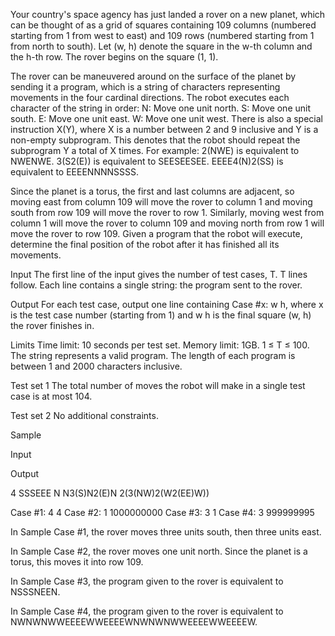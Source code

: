 Your country's space agency has just landed a rover on a new planet, which can be thought of as a grid of squares containing 109 columns (numbered starting from 1 from west to east) and 109 rows (numbered starting from 1 from north to south). Let (w, h) denote the square in the w-th column and the h-th row. The rover begins on the square (1, 1).

The rover can be maneuvered around on the surface of the planet by sending it a program, which is a string of characters representing movements in the four cardinal directions. The robot executes each character of the string in order:
N: Move one unit north.
S: Move one unit south.
E: Move one unit east.
W: Move one unit west.
There is also a special instruction X(Y), where X is a number between 2 and 9 inclusive and Y is a non-empty subprogram. This denotes that the robot should repeat the subprogram Y a total of X times. For example:
2(NWE) is equivalent to NWENWE.
3(S2(E)) is equivalent to SEESEESEE.
EEEE4(N)2(SS) is equivalent to EEEENNNNSSSS.

Since the planet is a torus, the first and last columns are adjacent, so moving east from column 109 will move the rover to column 1 and moving south from row 109 will move the rover to row 1. Similarly, moving west from column 1 will move the rover to column 109 and moving north from row 1 will move the rover to row 109. Given a program that the robot will execute, determine the final position of the robot after it has finished all its movements.

Input
The first line of the input gives the number of test cases, T. T lines follow. Each line contains a single string: the program sent to the rover.

Output
For each test case, output one line containing Case #x: w h, where x is the test case number (starting from 1) and w h is the final square (w, h) the rover finishes in.

Limits
Time limit: 10 seconds per test set.
Memory limit: 1GB.
1 ≤ T ≤ 100.
The string represents a valid program.
The length of each program is between 1 and 2000 characters inclusive.

Test set 1
The total number of moves the robot will make in a single test case is at most 104.

Test set 2
No additional constraints.

Sample

Input
 	
Output
 
4
SSSEEE
N
N3(S)N2(E)N
2(3(NW)2(W2(EE)W))

  
Case #1: 4 4
Case #2: 1 1000000000
Case #3: 3 1
Case #4: 3 999999995

  
In Sample Case #1, the rover moves three units south, then three units east.

In Sample Case #2, the rover moves one unit north. Since the planet is a torus, this moves it into row 109.

In Sample Case #3, the program given to the rover is equivalent to NSSSNEEN.

In Sample Case #4, the program given to the rover is equivalent to NWNWNWWEEEEWWEEEEWNWNWNWWEEEEWWEEEEW.



